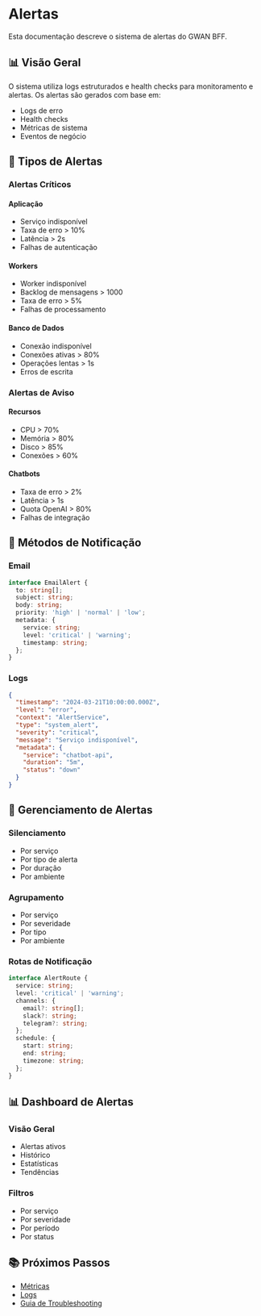 # Alertas

Esta documentação descreve o sistema de alertas do GWAN BFF.

## 📊 Visão Geral

O sistema utiliza logs estruturados e health checks para monitoramento e alertas. Os alertas são gerados com base em:

- Logs de erro
- Health checks
- Métricas de sistema
- Eventos de negócio

## 🚨 Tipos de Alertas

### Alertas Críticos

#### Aplicação
- Serviço indisponível
- Taxa de erro > 10%
- Latência > 2s
- Falhas de autenticação

#### Workers
- Worker indisponível
- Backlog de mensagens > 1000
- Taxa de erro > 5%
- Falhas de processamento

#### Banco de Dados
- Conexão indisponível
- Conexões ativas > 80%
- Operações lentas > 1s
- Erros de escrita

### Alertas de Aviso

#### Recursos
- CPU > 70%
- Memória > 80%
- Disco > 85%
- Conexões > 60%

#### Chatbots
- Taxa de erro > 2%
- Latência > 1s
- Quota OpenAI > 80%
- Falhas de integração

## 📨 Métodos de Notificação

### Email
```typescript
interface EmailAlert {
  to: string[];
  subject: string;
  body: string;
  priority: 'high' | 'normal' | 'low';
  metadata: {
    service: string;
    level: 'critical' | 'warning';
    timestamp: string;
  };
}
```

### Logs
```json
{
  "timestamp": "2024-03-21T10:00:00.000Z",
  "level": "error",
  "context": "AlertService",
  "type": "system_alert",
  "severity": "critical",
  "message": "Serviço indisponível",
  "metadata": {
    "service": "chatbot-api",
    "duration": "5m",
    "status": "down"
  }
}
```

## 🔕 Gerenciamento de Alertas

### Silenciamento
- Por serviço
- Por tipo de alerta
- Por duração
- Por ambiente

### Agrupamento
- Por serviço
- Por severidade
- Por tipo
- Por ambiente

### Rotas de Notificação
```typescript
interface AlertRoute {
  service: string;
  level: 'critical' | 'warning';
  channels: {
    email?: string[];
    slack?: string;
    telegram?: string;
  };
  schedule: {
    start: string;
    end: string;
    timezone: string;
  };
}
```

## 📊 Dashboard de Alertas

### Visão Geral
- Alertas ativos
- Histórico
- Estatísticas
- Tendências

### Filtros
- Por serviço
- Por severidade
- Por período
- Por status

## 📚 Próximos Passos

- [Métricas](metrics.md)
- [Logs](logs.md)
- [Guia de Troubleshooting](../troubleshooting/guide.md) 
